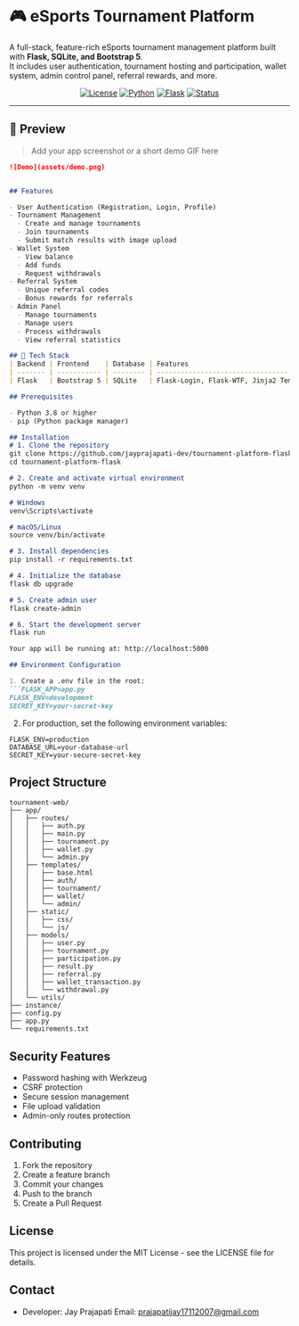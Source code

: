 # 🎮 eSports Tournament Platform

A full-stack, feature-rich eSports tournament management platform built with **Flask, SQLite, and Bootstrap 5**.  
It includes user authentication, tournament hosting and participation, wallet system, admin control panel, referral rewards, and more.

<p align="center">
  <a href="#"><img alt="License" src="https://img.shields.io/badge/license-MIT-blue.svg"></a>
  <a href="#"><img alt="Python" src="https://img.shields.io/badge/python-3.8%2B-brightgreen"></a>
  <a href="#"><img alt="Flask" src="https://img.shields.io/badge/built%20with-Flask-000000.svg?logo=flask"></a>
  <a href="#"><img alt="Status" src="https://img.shields.io/badge/status-Production-green"></a>
</p>

---

## 📸 Preview

> Add your app screenshot or a short demo GIF here

```markdown
![Demo](assets/demo.png)


## Features

- User Authentication (Registration, Login, Profile)
- Tournament Management
  - Create and manage tournaments
  - Join tournaments
  - Submit match results with image upload
- Wallet System
  - View balance
  - Add funds
  - Request withdrawals
- Referral System
  - Unique referral codes
  - Bonus rewards for referrals
- Admin Panel
  - Manage tournaments
  - Manage users
  - Process withdrawals
  - View referral statistics

## 🧰 Tech Stack
| Backend | Frontend    | Database | Features                                 |
| ------- | ----------- | -------- | ---------------------------------------- |
| Flask   | Bootstrap 5 | SQLite   | Flask-Login, Flask-WTF, Jinja2 Templates |

## Prerequisites

- Python 3.8 or higher
- pip (Python package manager)

## Installation
# 1. Clone the repository
git clone https://github.com/jayprajapati-dev/tournament-platform-flask.git
cd tournament-platform-flask

# 2. Create and activate virtual environment
python -m venv venv

# Windows
venv\Scripts\activate

# macOS/Linux
source venv/bin/activate

# 3. Install dependencies
pip install -r requirements.txt

# 4. Initialize the database
flask db upgrade

# 5. Create admin user
flask create-admin

# 6. Start the development server
flask run

Your app will be running at: http://localhost:5000

## Environment Configuration

1. Create a .env file in the root:
```FLASK_APP=app.py
FLASK_ENV=development
SECRET_KEY=your-secret-key
```

2. For production, set the following environment variables:
```
FLASK_ENV=production
DATABASE_URL=your-database-url
SECRET_KEY=your-secure-secret-key
```
## Project Structure

```
tournament-web/
├── app/
│   ├── routes/
│   │   ├── auth.py
│   │   ├── main.py
│   │   ├── tournament.py
│   │   ├── wallet.py
│   │   └── admin.py
│   ├── templates/
│   │   ├── base.html
│   │   ├── auth/
│   │   ├── tournament/
│   │   ├── wallet/
│   │   └── admin/
│   ├── static/
│   │   ├── css/
│   │   └── js/
│   ├── models/
│   │   ├── user.py
│   │   ├── tournament.py
│   │   ├── participation.py
│   │   ├── result.py
│   │   ├── referral.py
│   │   ├── wallet_transaction.py
│   │   └── withdrawal.py
│   └── utils/
├── instance/
├── config.py
├── app.py
└── requirements.txt
```

## Security Features

- Password hashing with Werkzeug
- CSRF protection
- Secure session management
- File upload validation
- Admin-only routes protection

## Contributing

1. Fork the repository
2. Create a feature branch
3. Commit your changes
4. Push to the branch
5. Create a Pull Request

## License

This project is licensed under the MIT License - see the LICENSE file for details.

## Contact

- Developer: Jay Prajapati
Email: prajapatijay17112007@gmail.com
